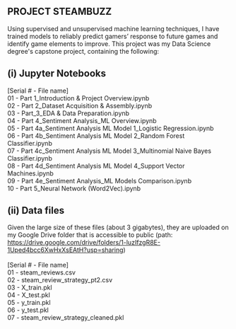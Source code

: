 PROJECT STEAMBUZZ
-----------------
Using supervised and unsupervised machine learning techniques, I have trained models to reliably predict gamers’ response to future games and identify game elements to improve. This project was my Data Science degree's capstone project, containing the following:

(i) Jupyter Notebooks
---------------------
[Serial # - File name] \
01 - Part 1_Introduction & Project Overview.ipynb \
02 - Part 2_Dataset Acquisition & Assembly.ipynb \
03 - Part_3_EDA & Data Preparation.ipynb \
04 - Part 4_Sentiment Analysis_ML Overview.ipynb \
05 - Part 4a_Sentiment Analysis ML Model 1_Logistic Regression.ipynb \
06 - Part 4b_Sentiment Analysis ML Model 2_Random Forest Classifier.ipynb \
07 - Part 4c_Sentiment Analysis ML Model 3_Multinomial Naive Bayes Classifier.ipynb \
08 - Part 4d_Sentiment Analysis ML Model 4_Support Vector Machines.ipynb \
09 - Part 4e_Sentiment Analysis_ML Models Comparison.ipynb \
10 - Part 5_Neural Network (Word2Vec).ipynb

(ii) Data files
---------------
Given the large size of these files (about 3 gigabytes), they are uploaded on my Google Drive folder that is accessible to public (path: https://drive.google.com/drive/folders/1-luzIfzgR8E-1Uped4bcc6XwHxXsEAtH?usp=sharing) \
\
[Serial # - File name] \
01 - steam_reviews.csv \
02 - steam_review_strategy_pt2.csv \
03 - X_train.pkl \
04 - X_test.pkl \
05 - y_train.pkl \
06 - y_test.pkl \
07 - steam_review_strategy_cleaned.pkl

